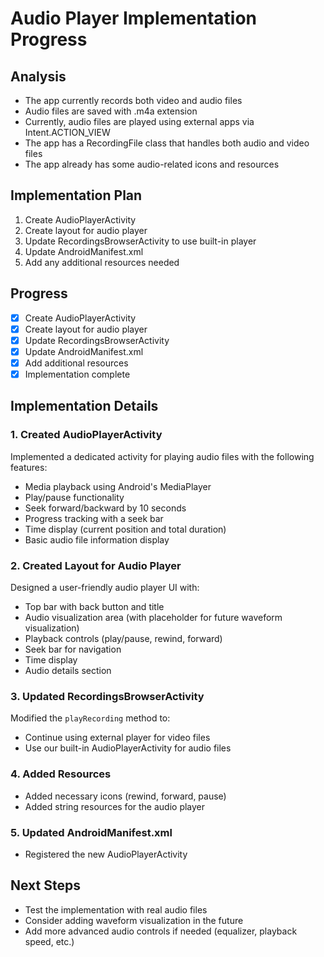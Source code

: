 # Audio Player Implementation Progress

## Analysis
- The app currently records both video and audio files
- Audio files are saved with .m4a extension
- Currently, audio files are played using external apps via Intent.ACTION_VIEW
- The app has a RecordingFile class that handles both audio and video files
- The app already has some audio-related icons and resources

## Implementation Plan
1. Create AudioPlayerActivity
2. Create layout for audio player
3. Update RecordingsBrowserActivity to use built-in player
4. Update AndroidManifest.xml
5. Add any additional resources needed

## Progress
- [x] Create AudioPlayerActivity
- [x] Create layout for audio player
- [x] Update RecordingsBrowserActivity
- [x] Update AndroidManifest.xml
- [x] Add additional resources
- [x] Implementation complete

## Implementation Details

### 1. Created AudioPlayerActivity
Implemented a dedicated activity for playing audio files with the following features:
- Media playback using Android's MediaPlayer
- Play/pause functionality
- Seek forward/backward by 10 seconds
- Progress tracking with a seek bar
- Time display (current position and total duration)
- Basic audio file information display

### 2. Created Layout for Audio Player
Designed a user-friendly audio player UI with:
- Top bar with back button and title
- Audio visualization area (with placeholder for future waveform visualization)
- Playback controls (play/pause, rewind, forward)
- Seek bar for navigation
- Time display
- Audio details section

### 3. Updated RecordingsBrowserActivity
Modified the `playRecording` method to:
- Continue using external player for video files
- Use our built-in AudioPlayerActivity for audio files

### 4. Added Resources
- Added necessary icons (rewind, forward, pause)
- Added string resources for the audio player

### 5. Updated AndroidManifest.xml
- Registered the new AudioPlayerActivity

## Next Steps
- Test the implementation with real audio files
- Consider adding waveform visualization in the future
- Add more advanced audio controls if needed (equalizer, playback speed, etc.)
